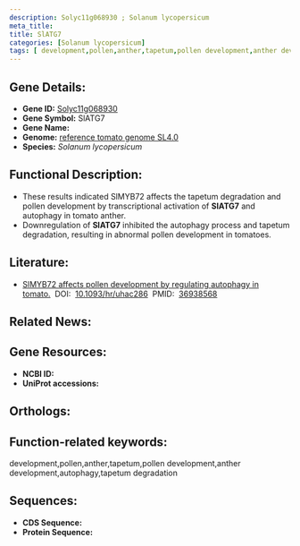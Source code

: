 ```yaml
---
description: Solyc11g068930 ; Solanum lycopersicum
meta_title:
title: SlATG7
categories: [Solanum lycopersicum]
tags: [ development,pollen,anther,tapetum,pollen development,anther development,autophagy,tapetum degradation ]
---
```


## Gene Details:
- **Gene ID:**	[Solyc11g068930]()
- **Gene Symbol:** SlATG7
- **Gene Name:** 
- **Genome:** [reference tomato genome SL4.0]()
- **Species:** *Solanum lycopersicum*

## Functional Description:
   - These results indicated SlMYB72 affects the tapetum degradation and pollen development by transcriptional activation of **SlATG7** and autophagy in tomato anther.
   - Downregulation of **SlATG7** inhibited the autophagy process and tapetum degradation, resulting in abnormal pollen development in tomatoes.

## Literature:
   - [SlMYB72 affects pollen development by regulating autophagy in tomato.]( https://academic.oup.com/hr/article/10/3/uhac286/6965240?login=true)&nbsp;&nbsp;DOI:&nbsp;&nbsp;[10.1093/hr/uhac286](https://academic.oup.com/hr/article/10/3/uhac286/6965240?login=true)&nbsp;&nbsp;PMID:&nbsp;&nbsp;[36938568](https://pubmed.ncbi.nlm.nih.gov/36938568/)

## Related News:

## Gene Resources:
- **NCBI ID:** [](https://www.ncbi.nlm.nih.gov/gene/?term=)
- **UniProt accessions:** [](https://www.uniprot.org/uniprotkb//entry)

## Orthologs:

## Function-related keywords:
development,pollen,anther,tapetum,pollen development,anther development,autophagy,tapetum degradation

## Sequences:
- **CDS Sequence:**
- **Protein Sequence:**
